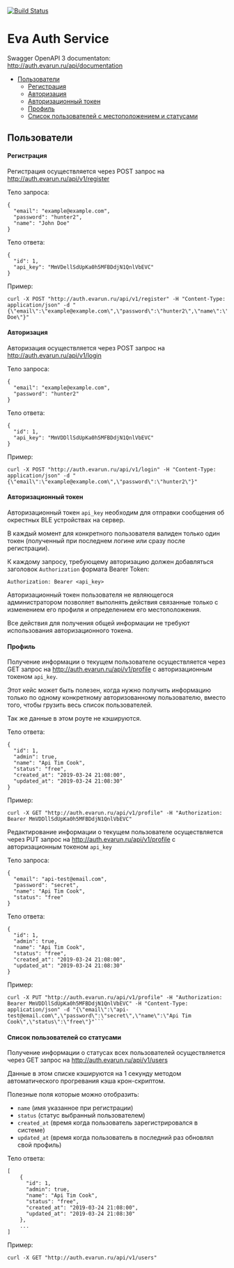 [![Build Status](https://travis-ci.org/gurkalov/eva-position.svg?branch=master)](https://travis-ci.org/gurkalov/eva-position)
# Eva Auth Service

Swagger OpenAPI 3 documentaton: http://auth.evarun.ru/api/documentation

- [Пользователи](#users)
	- [Регистрация](#registration)
	- [Авторизация](#authorization)
	- [Авторизационный токен](#authtoken)
	- [Профиль](#profile)
	- [Список пользователей с местоположением и статусами](#usersList)

## <a name="users"></a> Пользователи
#### <a name="registration"></a> Регистрация
Регистрация осуществляется через POST запрос на http://auth.evarun.ru/api/v1/register

Тело запроса:
```
{
  "email": "example@example.com",
  "password": "hunter2",
  "name": "John Doe"
}
```
Тело ответа:
```
{
  "id": 1,
  "api_key": "MmVDellSdUpKa0h5MFBDdjN1QnlVbEVC"
}
```

Пример:
```
curl -X POST "http://auth.evarun.ru/api/v1/register" -H "Content-Type: application/json" -d "{\"email\":\"example@example.com\",\"password\":\"hunter2\",\"name\":\"John Doe\"}"
```


#### <a name="authorization"></a> Авторизация
Авторизация осуществляется через POST запрос на http://auth.evarun.ru/api/v1/login

Тело запроса:
```
{
  "email": "example@example.com",
  "password": "hunter2"
}
```
Тело ответа:
```
{
  "id": 1,
  "api_key": "MmVDDllSdUpKa0h5MFBDdjN1QnlVbEVC"
}
```

Пример:
```
curl -X POST "http://auth.evarun.ru/api/v1/login" -H "Content-Type: application/json" -d "{\"email\":\"example@example.com\",\"password\":\"hunter2\"}"
```

#### <a name="authtoken"></a> Авторизационный токен
Авторизационный токен `api_key` необходим для отправки сообщения об окрестных BLE устройствах на сервер.

В каждый момент для конкретного пользователя валиден только один токен (полученный при последнем логине или сразу после регистрации).

К каждому запросу, требующему авторизацию должен добавляться заголовок `Authorization` формата Bearer Token:

```Authorization: Bearer <api_key>```

Авторизационный токен пользователя не являющегося администратором позволяет выполнять действия связанные только с изменением его профиля и определением его местоположения.

Все действия для получения общей информации не требуют использования авторизационного токена.

#### <a name="profile"></a> Профиль
Получение информации о текущем пользователе осуществляется через GET запрос на http://auth.evarun.ru/api/v1/profile с авторизационным токеном `api_key`.

Этот кейс может быть полезен, когда нужно получить информацию только по одному конкретному авторизованному пользователю, вместо того, чтобы грузить весь список пользователей.

Так же данные в этом роуте не кэшируются.

Тело ответа:
```
{
  "id": 1,
  "admin": true,
  "name": "Api Tim Cook",
  "status": "free",
  "created_at": "2019-03-24 21:08:00",
  "updated_at": "2019-03-24 21:08:30"
}
```

Пример:
```
curl -X GET "http://auth.evarun.ru/api/v1/profile" -H "Authorization: Bearer MmVDDllSdUpKa0h5MFBDdjN1QnlVbEVC"
```

Редактирование информации о текущем пользователе осуществляется через PUT запрос на http://auth.evarun.ru/api/v1/profile с авторизационным токеном `api_key`

Тело запроса:
```
{
  "email": "api-test@email.com",
  "password": "secret",
  "name": "Api Tim Cook",
  "status": "free"
}
```
Тело ответа:
```
{
  "id": 1,
  "admin": true,
  "name": "Api Tim Cook",
  "status": "free",
  "created_at": "2019-03-24 21:08:00",
  "updated_at": "2019-03-24 21:08:30"
}
```

Пример:
```
curl -X PUT "http://auth.evarun.ru/api/v1/profile" -H "Authorization: Bearer MmVDDllSdUpKa0h5MFBDdjN1QnlVbEVC" -H "Content-Type: application/json" -d "{\"email\":\"api-test@email.com\",\"password\":\"secret\",\"name\":\"Api Tim Cook\",\"status\":\"free\"}"```
```

#### <a name="usersList"></a> Список пользователей со статусами

Получение информации о статусах всех пользователей осуществляется через GET запрос на http://auth.evarun.ru/api/v1/users

Данные в этом списке кэшируются на 1 секунду методом автоматического прогревания кэша крон-скриптом.

Полезные поля которые можно отобразить:
 - `name` (имя указанное при регистрации)
 - `status` (статус выбранный пользователем)
 - `created_at` (время когда пользователь зарегистрировался в системе)
 - `updated_at` (время когда пользователь в последний раз обновлял свой профиль)

Тело ответа:
```
[
    {
      "id": 1,
      "admin": true,
      "name": "Api Tim Cook",
      "status": "free",
      "created_at": "2019-03-24 21:08:00",
      "updated_at": "2019-03-24 21:08:30"
    },
    ...
]
```

Пример:
```
curl -X GET "http://auth.evarun.ru/api/v1/users"
```
